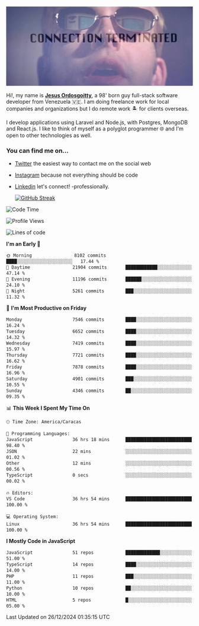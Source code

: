 ![hackers movie reference](./disconnected.jpg)

Hi!, my name is [**Jesus Ordosgoitty**](https://jodaz.dev), a 98' born guy full-stack software developer from Venezuela 🇻🇪. I am doing freelance work for local companies and organizations but I do remote work 🏝️ for clients overseas. 

I develop applications using Laravel and Node.js, with Postgres, MongoDB and React.js. I like to think of myself as a polyglot programmer 🌐 and I'm open to other technologies as well.

### You can find me on...

- [Twitter](https://twitter.com/jodaz_) the easiest way to contact me on the social web
- [Instagram](https://instagram.com/jodaz_) because not everything should be code
- [Linkedin](https://linkedin.com/in/jodaz) let's connect! -professionally.


    [![GitHub Streak](https://streak-stats.demolab.com?user=jodaz&theme=tokyonight)](https://git.io/streak-stats)

<!--START_SECTION:waka-->
![Code Time](http://img.shields.io/badge/Code%20Time-7%2C639%20hrs%2039%20mins-blue)

![Profile Views](http://img.shields.io/badge/Profile%20Views-0-blue)

![Lines of code](https://img.shields.io/badge/From%20Hello%20World%20I%27ve%20Written-82.5%20million%20lines%20of%20code-blue)

**I'm an Early 🐤** 

```text
🌞 Morning                8102 commits        ████░░░░░░░░░░░░░░░░░░░░░   17.44 % 
🌆 Daytime                21904 commits       ████████████░░░░░░░░░░░░░   47.14 % 
🌃 Evening                11196 commits       ██████░░░░░░░░░░░░░░░░░░░   24.10 % 
🌙 Night                  5261 commits        ███░░░░░░░░░░░░░░░░░░░░░░   11.32 % 
```
📅 **I'm Most Productive on Friday** 

```text
Monday                   7546 commits        ████░░░░░░░░░░░░░░░░░░░░░   16.24 % 
Tuesday                  6652 commits        ████░░░░░░░░░░░░░░░░░░░░░   14.32 % 
Wednesday                7419 commits        ████░░░░░░░░░░░░░░░░░░░░░   15.97 % 
Thursday                 7721 commits        ████░░░░░░░░░░░░░░░░░░░░░   16.62 % 
Friday                   7878 commits        ████░░░░░░░░░░░░░░░░░░░░░   16.96 % 
Saturday                 4901 commits        ███░░░░░░░░░░░░░░░░░░░░░░   10.55 % 
Sunday                   4346 commits        ██░░░░░░░░░░░░░░░░░░░░░░░   09.35 % 
```


📊 **This Week I Spent My Time On** 

```text
🕑︎ Time Zone: America/Caracas

💬 Programming Languages: 
JavaScript               36 hrs 18 mins      █████████████████████████   98.40 % 
JSON                     22 mins             ░░░░░░░░░░░░░░░░░░░░░░░░░   01.02 % 
Other                    12 mins             ░░░░░░░░░░░░░░░░░░░░░░░░░   00.56 % 
TypeScript               0 secs              ░░░░░░░░░░░░░░░░░░░░░░░░░   00.02 % 

🔥 Editors: 
VS Code                  36 hrs 54 mins      █████████████████████████   100.00 % 

💻 Operating System: 
Linux                    36 hrs 54 mins      █████████████████████████   100.00 % 
```

**I Mostly Code in JavaScript** 

```text
JavaScript               51 repos            █████████████░░░░░░░░░░░░   51.00 % 
TypeScript               14 repos            ████░░░░░░░░░░░░░░░░░░░░░   14.00 % 
PHP                      11 repos            ███░░░░░░░░░░░░░░░░░░░░░░   11.00 % 
Python                   10 repos            ██░░░░░░░░░░░░░░░░░░░░░░░   10.00 % 
HTML                     5 repos             █░░░░░░░░░░░░░░░░░░░░░░░░   05.00 % 
```




 Last Updated on 26/12/2024 01:35:15 UTC
<!--END_SECTION:waka-->
